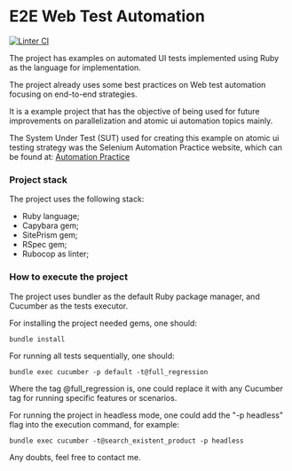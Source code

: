 # E2E Web Test Automation

[![Linter CI](https://github.com/juniorschmitz/e2e-web-test-automation/actions/workflows/main.yml/badge.svg)](https://github.com/juniorschmitz/e2e-web-test-automation/actions/workflows/main.yml)

The project has examples on automated UI tests implemented using Ruby as the language for implementation. 

The project already uses some best practices on Web test automation focusing on end-to-end strategies.

It is a example project that has the objective of being used for future improvements on parallelization and atomic ui automation topics mainly.

The System Under Test (SUT) used for creating this example on atomic ui testing strategy was the Selenium Automation Practice website, which can be found at: [Automation Practice](http://automationpractice.com/index.php)

### Project stack

The project uses the following stack:
- Ruby language;
- Capybara gem;
- SitePrism gem;
- RSpec gem;
- Rubocop as linter;

### How to execute the project

The project uses bundler as the default Ruby package manager, and Cucumber as the tests executor.

For installing the project needed gems, one should:
```
bundle install
```

For running all tests sequentially, one should:
```
bundle exec cucumber -p default -t@full_regression
```

Where the tag @full_regression is, one could replace it with any Cucumber tag for running specific features or scenarios.

For running the project in headless mode, one could add the "-p headless" flag into the execution command, for example:
```
bundle exec cucumber -t@search_existent_product -p headless
```

Any doubts, feel free to contact me.
